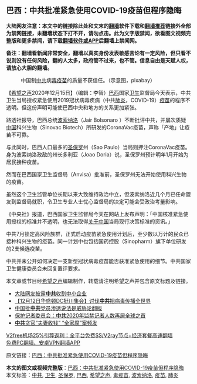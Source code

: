  <h2>巴西：中共批准紧急使用COVID-19疫苗但程序隐晦</h2> <p class="notice"><b>大陆网友注意：本文中的链接除此处和文末的<a href="https://github.com/bannedbook/fanqiang" >翻墙</a>软件下载和<a href="https://github.com/killgcd/justmysocks/blob/master/README.md">翻墙推荐</a>链接外全部为禁网链接，未翻墙状态下打不开，请勿点击。此为文字版禁闻，欲看图文视频完整版和更多禁闻，请下载<a href="https://github.com/bannedbook/fanqiang">翻墙软件或APP</a>后翻墙上禁闻网。</p><p>备注：翻墙看新闻非常安全，翻墙以真实身份发表敏感言论有一定风险，但只看不说则没有任何风险，翻的人太多，政府管不过来，也不管。信息自由是天赋人权，请放心大胆的翻墙。</b></p>  <div class="entry"> <figure><figcaption>中国制<a href="https://www.bannedbook.org/bnews/tag/%e4%b8%ad%e5%85%b1/" class="st_tag internal_tag" rel="tag" title="标签 中共 下的日志">中共</a>病<a href="https://www.bannedbook.org/bnews/tag/%e6%af%92%e7%96%ab%e8%8b%97/" class="st_tag internal_tag" rel="tag" title="标签 毒疫苗 下的日志">毒疫苗</a>的质量不获信任。（示意图，pixabay）</figcaption></figure> <p>【<span class='wp_keywordlink_affiliate'><a href="https://www.soundofhope.org" title="希望之声" target="_blank">希望之声</a></span>2020年12月15日】（编辑：李智）<a href="https://www.bannedbook.org/bnews/tag/%e5%b7%b4%e8%a5%bf/" class="st_tag internal_tag" rel="tag" title="标签 巴西 下的日志">巴西</a>国家<a href="https://www.bannedbook.org/bnews/tag/%E5%8D%AB%E7%94%9F/" class="st_tag internal_tag" rel="tag" title="标签 卫生 下的日志">卫生</a>监督局今天表示，中共卫生当局授权紧急使用2019冠状病毒疾病（中共<a href="https://www.bannedbook.org/bnews/tag/%e8%82%ba%e7%82%8e/" class="st_tag internal_tag" rel="tag" title="标签 肺炎 下的日志">肺炎</a>，COVID-19）<a href="https://www.bannedbook.org/bnews/tag/%e7%96%ab%e8%8b%97/" class="st_tag internal_tag" rel="tag" title="标签 疫苗 下的日志">疫苗</a>的程序不透明。但这份声明可能使巴西中央和地方的关系更加紧张。</p> <p>路透社报导，巴西总统<a href="https://www.bannedbook.org/bnews/tag/%E6%B3%A2%E7%B4%A2%E7%BA%B3%E6%B4%9B/" class="st_tag internal_tag" rel="tag" title="标签 波索纳洛 下的日志">波索纳洛</a>（Jair Bolsonaro ）不断批评中共，并屡次质疑<span class='wp_keywordlink_affiliate'><a href="https://www.bannedbook.org/" title="中国" target="_blank">中国</a></span>科兴生物（Sinovac Biotech）所研发的CoronaVac疫苗，声称「产地」让疫苗不可靠。</p> <p>与此同时，巴西人口最多的<a href="https://www.bannedbook.org/bnews/tag/%E5%9C%A3%E4%BF%9D%E7%BD%97/" class="st_tag internal_tag" rel="tag" title="标签 圣保罗 下的日志">圣保罗</a>州（Sao Paulo）当局则押注CoronaVac疫苗。身为波索纳洛政敌的州长多利亚（Joao Doria）说，圣保罗州预计明年1月开始为居民接种疫苗。</p>  <p>然而在巴西国家卫生监督局（Anvisa）批准前，圣保罗州无法开始使用科兴生物的疫苗。</p> <p>虽然这个卫生监管单位长期以来大致维持政治中立，但波索纳洛近几个月已任命盟友到监督局就职，令卫生专业人士忧心监督局的决定可能会受政治考量影响。</p> <p>《中央社》报道，巴西国家卫生监督局今天在网站上发布声明：「中国核准紧急使用授权的标准并不透明，也无法取得<span class='wp_keywordlink'><a href="https://www.bannedbook.org/forum2/topic19.html" title="关于中国的一百个常识" target="_blank">关于中国</a></span>当局现行决策标准的资讯。」</p>  <p>中共7月锁定高风险族群，正式启动疫苗紧急使用计划后，至少数以万计的民众已接种科兴生物的疫苗。同一计划中也包括国药控股（Sinopharm）旗下单位研发的2支候选疫苗。</p> <p>中共并未公开如何决定一支新型冠状病毒疫苗能否获准紧急使用的细节。中共国家卫生健康委员会未回复置评要求。</p> <p>本文章或节目经<a href="https://www.bannedbook.org/bnews/tag/%e5%b8%8c%e6%9c%9b%e4%b9%8b%e5%a3%b0/" class="st_tag internal_tag" rel="tag" title="标签 希望之声 下的日志">希望之声</a>编辑制作，转载请注明希望之声并包含原文标题及链接。</p>  <ul class='op-related-articles' title='相关阅读'> <li><a href='https://www.bannedbook.org/bnews/bannedvideo/20201215/1448269.html' target='_blank'>大陆网友披露<b>中共</b>收割中小企业</a></li> <li><a href='https://www.bannedbook.org/bnews/bannedvideo/20201215/1448261.html' target='_blank'>【12月12日华盛顿DC挺川集会】讨伐<b>中共</b>把病毒传播全世界</a></li> <li><a href='https://www.bannedbook.org/bnews/baitai/20201215/1448246.html' target='_blank'>中国批<b>中共</b>党员渗透说法是威胁论翻版</a></li> <li><a href='https://www.bannedbook.org/bnews/comments/20201215/1448235.html' target='_blank'>保护记者委员会：<b>中共</b>2020年监禁记者人数再居全球之首</a></li> <li><a href='https://www.bannedbook.org/bnews/cbnews/20201215/1448233.html' target='_blank'><b>中共</b>贪官“夫妻收钱” “全家腐”案频发</a></li> </ul> <p class="texttj"> <a href="https://github.com/bannedbook/fanqiang/wiki/V2ray%E6%9C%BA%E5%9C%BA" target="_blank">V2free机场25%引荐返利：全平台免费SS/V2ray节点+经济套餐高速翻墙</a><br/> <a href="https://github.com/bannedbook/fanqiang/wiki/%E7%A6%81%E9%97%BB%E7%BD%91%E5%AE%89%E5%8D%93%E7%BF%BB%E5%A2%99%E6%96%B0%E9%97%BBAPP" target="_blank">免费PC翻墙、安卓VPN翻墙APP</a></p><p>原文链接：<a class="src_link"  href="https://www.soundofhope.org/post/453802" target="_blank">巴西：中共批准紧急使用COVID-19疫苗但程序隐晦</a></p><a name='sharetosocial'></a>       <div><b>本文的图文或视频完整版</b>：<a href='https://www.bannedbook.org/bnews/comments/20201215/1448271.html'>巴西：中共批准紧急使用COVID-19疫苗但程序隐晦</a></div>  </div><!--END ENTRY--> <div class="postfooter"> <div>本文标签：<a href="https://www.bannedbook.org/bnews/tag/%e4%b8%ad%e5%85%b1/" rel="tag">中共</a>, <a href="https://www.bannedbook.org/bnews/tag/%E5%8D%AB%E7%94%9F/" rel="tag">卫生</a>, <a href="https://www.bannedbook.org/bnews/tag/%E5%9C%A3%E4%BF%9D%E7%BD%97/" rel="tag">圣保罗</a>, <a href="https://www.bannedbook.org/bnews/tag/%e5%b7%b4%e8%a5%bf/" rel="tag">巴西</a>, <a href="https://www.bannedbook.org/bnews/tag/%e5%b8%8c%e6%9c%9b%e4%b9%8b%e5%a3%b0/" rel="tag">希望之声</a>, <a href="https://www.bannedbook.org/bnews/tag/%e6%af%92%e7%96%ab%e8%8b%97/" rel="tag">毒疫苗</a>, <a href="https://www.bannedbook.org/bnews/tag/%E6%B3%A2%E7%B4%A2%E7%BA%B3%E6%B4%9B/" rel="tag">波索纳洛</a>, <a href="https://www.bannedbook.org/bnews/tag/%e7%96%ab%e8%8b%97/" rel="tag">疫苗</a>, <a href="https://www.bannedbook.org/bnews/tag/%e8%82%ba%e7%82%8e/" rel="tag">肺炎</a></div>  </div><!--END POSTFOOTER--> 